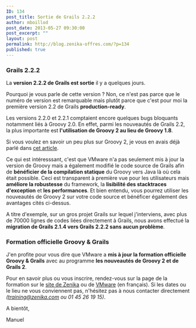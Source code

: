 ```yaml
---
ID: 134
post_title: Sortie de Grails 2.2.2
author: mboillod
post_date: 2013-05-27 09:30:00
post_excerpt: ""
layout: post
permalink: http://blog.zenika-offres.com/?p=134
published: true
---
```

<h3>Grails 2.2.2</h3> <p>La <strong>version 2.2.2 de Grails est sortie</strong> il y a quelques jours.</p> <p>Pourquoi je vous parle de cette version&nbsp;? Non, ce n'est pas parce que le numéro de version est remarquable mais plutôt parce que c'est pour moi la première version 2.2 de Grails <strong>production-ready</strong>.</p> <p>Les versions 2.2.0 et 2.2.1 comptaient encore quelques bugs bloquants notamment liés à Groovy 2.0. En effet, parmi les nouveautés de Grails 2.2, la plus importante est <strong>l'utilisation de Groovy 2 au lieu de Groovy 1.8</strong>.</p> <p>Si vous voulez en savoir un peu plus sur Groovy 2, je vous en avais déjà parlé dans <a href="http://blog.zenika.com/index.php?post/2012/01/21/Groovy-2.0-va-vous-plaire-!">cet article</a>.</p> <p>Ce qui est intéresssant, c'est que VMware n'a pas seulement mis à jour la version de Groovy mais a également modifié le code source de Grails afin de <strong>bénéficier de la compilation statique</strong> du Groovy vers Java là où cela était possible. Ceci est transparent à première vue pour les utilisateurs mais <strong>améliore la robustesse</strong> du framework, la <strong>lisibilité des stacktraces d'exception</strong> et <strong>les performances</strong>. Et bien entendu, vous pourrez utiliser les nouveautés de Groovy 2 sur votre code source et bénéficer également des avantages cités ci-dessus.</p> <p>A titre d'exemple, sur un gros projet Grails sur lequel j'interviens, avec plus de 70000 lignes de codes liées directement à Grails, nous avons effectué la <strong>migration de Grails 2.1.4 vers Grails 2.2.2 sans aucun problème</strong>.</p> <h3>Formation officielle Groovy &amp; Grails</h3> <p>J'en profite pour vous dire que VMware a <strong>mis à jour la formation officielle Groovy &amp; Grails</strong> avec au programme <strong>les nouveautés de Groovy 2 et de Grails 2</strong>.</p> <p>Pour en savoir plus ou vous inscrire, rendez-vous sur la page de la formation sur le <a href="http://www.zenika.com/formation_spring_groovy_grails.html">site de Zenika</a> ou de <a href="http://mylearn.vmware.com/portals/www/search/results.cfm?ui=www_edu&amp;menu=search-results&amp;searchtype=simple&amp;category=schedule&amp;id_subject=41320">VMware</a> (en français). Si les dates ou le lieu ne vous conviennent pas, n'hésitez pas à nous contacter directement <em>(<a href="mailto:%74%72%61%69%6e%69%6e%67%40%7a%65%6e%69%6b%61%2e%63%6f%6d">training@zenika.com</a> ou 01 45 26 19 15)</em>.</p> <p>A bientôt,</p> <p>Manuel</p>